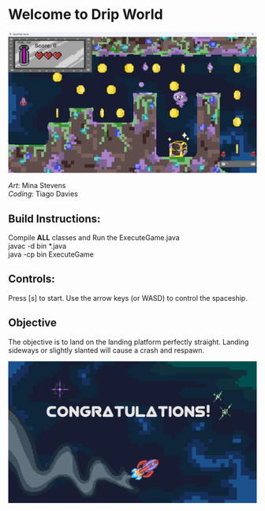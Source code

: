                                                                                   
# Welcome to Drip World
![](src/images/screen/ingameSS.png)

*Art*: Mina Stevens<br>
*Coding*: Tiago Davies

## Build Instructions:
Compile **ALL** classes and Run the ExecuteGame.java <br>
javac -d bin *.java <br>
java -cp bin ExecuteGame

## Controls:
Press [s] to start. 
Use the arrow keys (or WASD) to control the spaceship.

## Objective
The objective is to land on the landing platform perfectly straight.
Landing sideways or slightly slanted will cause a crash and respawn.

![](src/images/screen/victoryBackground.png)




